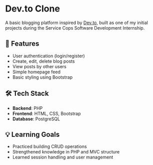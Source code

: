 # Dev.to Clone

A basic blogging platform inspired by [Dev.to](https://dev.to), built as one of my initial projects during the Service Cops Software Development Internship.

## 📌 Features
- User authentication (login/register)
- Create, edit, delete blog posts
- View posts by other users
- Simple homepage feed
- Basic styling using Bootstrap

## 🛠 Tech Stack
- **Backend**: PHP
- **Frontend**: HTML, CSS, Bootstrap
- **Database**: PostgreSQL

## 💡 Learning Goals
- Practiced building CRUD operations
- Strengthened knowledge in PHP and MVC structure
- Learned session handling and user management
